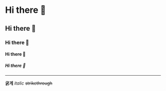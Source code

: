 # Hi there 👋
## Hi there 👋
### Hi there 👋
#### Hi there 👋
##### Hi there 👋
-----
**굵게**
*italic*
~~strikethrough~~

<!--
**ellyHaYeong/ellyHaYeong** is a ✨ _special_ ✨ repository because its `README.md` (this file) appears on your GitHub profile.

Here are some ideas to get you started:

- 🔭 I’m currently working on ...
- 🌱 I’m currently learning ...
- 👯 I’m looking to collaborate on ...
- 🤔 I’m looking for help with ...
- 💬 Ask me about ...
- 📫 How to reach me: ...
- 😄 Pronouns: ...
- ⚡ Fun fact: ...
-->
